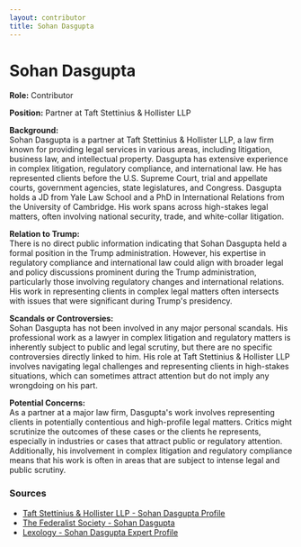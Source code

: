 ```yaml
---
layout: contributor  
title: Sohan Dasgupta  
---
```


# Sohan Dasgupta

**Role:** Contributor

**Position:** Partner at Taft Stettinius & Hollister LLP

**Background:**  
Sohan Dasgupta is a partner at Taft Stettinius & Hollister LLP, a law firm known for providing legal services in various areas, including litigation, business law, and intellectual property. Dasgupta has extensive experience in complex litigation, regulatory compliance, and international law. He has represented clients before the U.S. Supreme Court, trial and appellate courts, government agencies, state legislatures, and Congress. Dasgupta holds a JD from Yale Law School and a PhD in International Relations from the University of Cambridge. His work spans across high-stakes legal matters, often involving national security, trade, and white-collar litigation.

**Relation to Trump:**  
There is no direct public information indicating that Sohan Dasgupta held a formal position in the Trump administration. However, his expertise in regulatory compliance and international law could align with broader legal and policy discussions prominent during the Trump administration, particularly those involving regulatory changes and international relations. His work in representing clients in complex legal matters often intersects with issues that were significant during Trump's presidency.

**Scandals or Controversies:**  
Sohan Dasgupta has not been involved in any major personal scandals. His professional work as a lawyer in complex litigation and regulatory matters is inherently subject to public and legal scrutiny, but there are no specific controversies directly linked to him. His role at Taft Stettinius & Hollister LLP involves navigating legal challenges and representing clients in high-stakes situations, which can sometimes attract attention but do not imply any wrongdoing on his part.

**Potential Concerns:**  
As a partner at a major law firm, Dasgupta's work involves representing clients in potentially contentious and high-profile legal matters. Critics might scrutinize the outcomes of these cases or the clients he represents, especially in industries or cases that attract public or regulatory attention. Additionally, his involvement in complex litigation and regulatory compliance means that his work is often in areas that are subject to intense legal and public scrutiny.

### Sources
- [Taft Stettinius & Hollister LLP - Sohan Dasgupta Profile](https://www.taftlaw.com/people/sohan-dasgupta-ph-d)
- [The Federalist Society - Sohan Dasgupta](https://fedsoc.org/contributors/sohan-dasgupta)
- [Lexology - Sohan Dasgupta Expert Profile](https://www.lexology.com)
